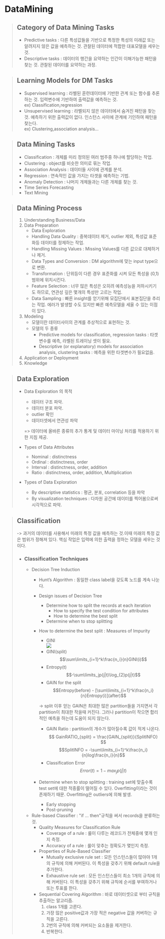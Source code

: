 # DataMining

> ## Category of Data Mining Tasks
>
> - Predictive tasks : 다른 특성값들을 기반으로 특정한 특성의 미래값 또는 알려지지 않은 값을 예측하는 것. 관찰된 데이터에 적합한 대표모델을 세우는 것.
> - Descriptive tasks : 데이터의 행간을 요약하는 인간이 이해가능한 패턴을 찾는 것. 관찰된 데이터를 요약하는 과정.

> ## Learning Models for DM Tasks
>
> - Supervised learning : 라벨된 훈련데이터에 기반한 관계 또는 함수를 추론하는 것. 입력변수에 기반하여 출력값을 예측하는 것.  
>   ex) Classification,regression
> - Unsupervised learning : 라벨되지 않은 데이터에서 숨겨진 패턴을 찾는 것. 예측하기 위한 출력값이 없다. 인스턴스 사이에 관계에 기인하여 패턴을 찾는다.  
>   ex) Clustering,association analysis...

> ## Data Mining Tasks
>
> - Classification : 개체를 미리 정의된 여러 범주중 하나에 할당하는 작업.
> - Clustering : object를 비슷한 의미로 묶는 작업.
> - Association Analysis : 데이터들 사이에 관계를 분석.
> - Regression : 연속적인 값을 가지는 타겟을 예측하는 기법.
> - Anomaly Detection : 나머지 개체들과는 다른 개체를 찾는 것.
> - Time Series Forecasting
> - Text Mining

> ## Data Mining Process
>
> 1. Understanding Business/Data
> 2. Data Preparation       
>    - Data Exploration
>    - Handling Data Quality : 중복데이터 제거, outlier 제외, 특성값 표준화등 데이터를 정제하는 작업.
>    - Handling Missing Values :  Missing Values를 다른 값으로 대체하거나 제거.
>    - Data Types and Conversion : DM algorithm에 맞는 input type으로 변환.
>    - Transformation : 단위등이 다른 경우 표준화를 시켜 모든 특성을 (0,1) 범위에 위치시킨다.
>    - Feature Selection : 너무 많은 특성은 오히려 예측성능을 저하시키기도 하므로, 연관성 깊은 몇개의 특성만 고르는 작업.  
>    - Data Sampling : 빠른 insight를 얻기위해 모집단에서 표본집단을 추리는 작업. 에러가 발생할 수도 있지만 빠른 예측모델을 세울 수 있는 이점이 있다. 
> 3. Modeling
>    - 모델이란 데이터사이의 관계를 추상적으로 표현하는 것.
>    - 모델의 두 종류
>       - Predictive models for classification, regression tasks : 타겟 변수를 예측, 라벨된 트레이닝 셋이 필요.
>       - Descriptive (or explanatory) models for association analysis, clustering tasks : 예측을 위한 타겟변수가 필요없음.
> 4. Application or Deployment
> 5. Knowledge

> ## Data Exploration 
>  - Data Exploration 의 목적
>     - 데이터 구조 파악.
>     - 데이터 분포 파악.
>     - outlier 확인
>     - 데이터셋에서 연관성 파악
> 
>    => 데이터에 올바른 종류의 추가 통계 및 데이터 마이닝 처리를 적용하기 위한 지침 제공.
>  - Types of Data Attributes
>     - Nominal : distinctness
>     - Ordinal : distinctness, order
>     - Interval : distinctness, order, addition
>     - Ratio : distinctness, order, addition, Multiplication
>  - Types of Data Exploration
>     - By descriptive statistics : 평균, 분포, correlation 등을 파악
>     - By visualization techniques : 다차원 공간에 데이터를 찍어봄으로써 시각적으로 파악.

> ## Classification
> -> 과거의 데이터를 사용해서 미래의 특정 값을 예측하는 것.이때 미래의 특정 값은 범위가 정해져 있다. 핵심 작업은 입력에 의한 출력을 정하는 모델을 세우는 것이다.
> - ### Classification Techniques
>   - Decision Tree Induction
>       - Hunt’s Algorithm : 동일한 class label을 갖도록 노드를 계속 나눈다.
>       - Design issues of Decision Tree
>           - Determine how to split the records at each iteration
>               - How to specify the test condition for attributes
>               - How to determine the best split
>           - Determine when to stop splitting
>       - How to determine the best split : Measures of Impurity 
>           - GINI  
>               <img src="https://latex.codecogs.com/gif.download?1%20-%20%5Csum%5Bp%28j%7Ct%29%5D%5E2"/>
>           - GINI(split)
>               $$\sum\limits_{i=1}^k\frac{n_i}{n}GINI(i)$$
>           - Entropy(t) 
>               $$-\sum\limits_jp(j|t)\log_{2}p(j|t)$$
>           - GAIN for the split
>               $$Entropy(before) - [\sum\limits_{i=1}^k\frac{n_i}{n}Entropy(i)](after)$$
>
>            -> split 이후 얻는 GAIN은 최대한 많은 partition들을 가지면서 각 partition이 최대한 작을때 커진다. 그러나 partition이 작으면 합리적인 예측을 하는데 도움이 되지 않는다.
>           - GAIN Ratio : partition의 개수가 많아질수록 값이 적게 나온다.
>               $$ GainRATIO_{split} = \frac{GAIN_{split}}{SplitINFO} $$
>               $$SplitINFO = -\sum\limits_{i=1}^k\frac{n_i}{n}log\frac{n_i}{n}$$
>           - Classification Error
>               $$Error(t) = 1- max_jp(j|t)$$
>       - Determine when to stop splitting : training set에 맞출수록 test set에 대한 적중률이 떨어질 수 있다. Overfitting이라는 것이 존재하기 때문. Overfitting은 outliers에 의해 발생.
>           - Early stopping
>           - Post-pruning
>    - Rule-based Classifier : "if ... then"규칙을 써서 records을 분류하는 것.
>       - Quality Measures for Classification Rule
>           - Coverage of a rule : 룰이 다루는 레코드가 전체중에 몇개 인지 측정.
>           - Accuracy of a rule : 룰이 맞추는 정확도가 몇인지 측정.
>       - Properties of Rule-Based Classifier
>           - Mutually exclusive rule set : 모든 인스턴스들이 많아야 1개의 규칙에 의해 커버된다. 이 특성을 갖추기 위해 default rule을 추가한다.
>           - Exhaustive rule set : 모든 인스턴스들이 최소 1개의 규칙에 의해 커버된다. 이 특성을 갖추기 위해 규칙에 순서를 부여하거나 또는 투표를 한다.
>       - Sequential Covering Algorithm : 바로 데이터셋으로 부터 규칙을 추출하는 알고리즘.
>          1. class 1개를 고른다.
>          2. 가장 많은 positive값과 가장 적은 negative 값을 커버하는 규칙을 고른다.
>          3. 2번의 규칙에 의해 커버되는 요소들을 제거한다.
>          4. 반복한다. 

